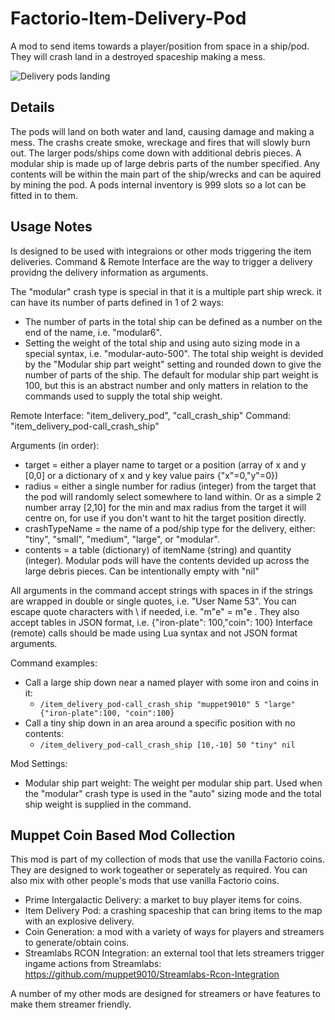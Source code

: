 # Factorio-Item-Delivery-Pod

A mod to send items towards a player/position from space in a ship/pod. They will crash land in a destroyed spaceship making a mess.

![Delivery pods landing](https://thumbs.gfycat.com/LongImmenseKinglet-size_restricted.gif)

Details
----------

The pods will land on both water and land, causing damage and making a mess. The crashs create smoke, wreckage and fires that will slowly burn out. The larger pods/ships come down with additional debris pieces.
A modular ship is made up of large debris parts of the number specified. Any contents will be within the main part of the ship/wrecks and can be aquired by mining the pod. A pods internal inventory is 999 slots so a lot can be fitted in to them.


Usage Notes
------------

Is designed to be used with integraions or other mods triggering the item deliveries.
Command & Remote Interface are the way to trigger a delivery providng the delivery information as arguments.

The "modular" crash type is special in that it is a multiple part ship wreck. it can have its number of parts defined in 1 of 2 ways:

- The number of parts in the total ship can be defined as a number on the end of the name, i.e. "modular6".
- Setting the weight of the total ship and using auto sizing mode in a special syntax, i.e. "modular-auto-500". The total ship weight is devided by the "Modular ship part weight" setting and rounded down to give the number of parts of the ship. The default for modular ship part weight is 100, but this is an abstract number and only matters in relation to the commands used to supply the total ship weight.

Remote Interface: "item_delivery_pod", "call_crash_ship"
Command: "item_delivery_pod-call_crash_ship"

Arguments (in order):

 - target = either a player name to target or a position (array of x and y [0,0] or a dictionary of x and y key value pairs {"x"=0,"y"=0})
 - radius = either a single number for radius (integer) from the target that the pod will randomly select somewhere to land within. Or as a simple 2 number array [2,10] for the min and max radius from the target it will centre on, for use if you don't want to hit the target position directly.
 - crashTypeName = the name of a pod/ship type for the delivery, either: "tiny", "small", "medium", "large", or "modular".
 - contents = a table (dictionary) of itemName (string) and quantity (integer). Modular pods will have the contents devided up across the large debris pieces. Can be intentionally empty with "nil"

All arguments in the command accept strings with spaces in if the strings are wrapped in double or single quotes, i.e. "User Name 53". You can escape quote characters with \ if needed, i.e. "m\"e" = m"e . They also accept tables in JSON format, i.e. {"iron-plate": 100,"coin": 100}
Interface (remote) calls should be made using Lua syntax and not JSON format arguments.

Command examples:

- Call a large ship down near a named player with some iron and coins in it:
	- `/item_delivery_pod-call_crash_ship "muppet9010" 5 "large" {"iron-plate":100, "coin":100}`
- Call a tiny ship down in an area around a specific position with no contents:
	- `/item_delivery_pod-call_crash_ship [10,-10] 50 "tiny" nil`

Mod Settings:

- Modular ship part weight: The weight per modular ship part. Used when the "modular" crash type is used in the "auto" sizing mode and the total ship weight is supplied in the command.


Muppet Coin Based Mod Collection
------------------

This mod is part of my collection of mods that use the vanilla Factorio coins. They are designed to work togeather or seperately as required. You can also mix with other people's mods that use vanilla Factorio coins.

- Prime Intergalactic Delivery: a market to buy player items for coins.
- Item Delivery Pod: a crashing spaceship that can bring items to the map with an explosive delivery.
- Coin Generation: a mod with a variety of ways for players and streamers to generate/obtain coins.
- Streamlabs RCON Integration: an external tool that lets streamers trigger ingame actions from Streamlabs: https://github.com/muppet9010/Streamlabs-Rcon-Integration

A number of my other mods are designed for streamers or have features to make them streamer friendly.